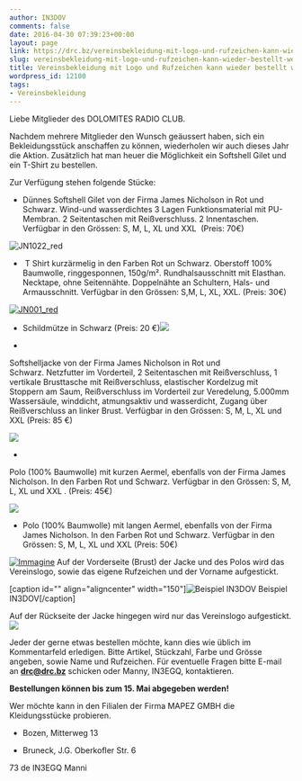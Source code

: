 ```yaml
---
author: IN3DOV
comments: false
date: 2016-04-30 07:39:23+00:00
layout: page
link: https://drc.bz/vereinsbekleidung-mit-logo-und-rufzeichen-kann-wieder-bestellt-werden/
slug: vereinsbekleidung-mit-logo-und-rufzeichen-kann-wieder-bestellt-werden
title: Vereinsbekleidung mit Logo und Rufzeichen kann wieder bestellt werden.
wordpress_id: 12100
tags:
- Vereinsbekleidung
---
```


Liebe Mitglieder des DOLOMITES RADIO CLUB.


Nachdem mehrere Mitglieder den Wunsch geäussert haben, sich ein Bekleidungsstück anschaffen zu können, wiederholen wir auch dieses Jahr die Aktion. Zusätzlich hat man heuer die Möglichkeit ein Softshell Gilet und ein T-Shirt zu bestellen.




Zur Verfügung stehen folgende Stücke:






	
  * Dünnes Softshell Gilet von der Firma James Nicholson in Rot und Schwarz. Wind-und wasserdichtes 3 Lagen Funktionsmaterial mit PU-Membran. 2 Seitentaschen mit Reißverschluss. 2 Innentaschen. Verfügbar in den Grössen: S, M, L, XL und XXL  (Preis: 70€)




![JN1022_red](https://drc.bz/wp-content/uploads/2016/04/JN1022_red-185x300.jpg)





	
  *  T Shirt kurzärmelig in den Farben Rot un Schwarz. Oberstoff 100% Baumwolle, ringgesponnen, 150g/m². Rundhalsausschnitt mit Elasthan. Necktape, ohne Seitennähte. Doppelnähte an Schultern, Hals- und Armausschnitt. Verfügbar in den Grössen: S,M, L, XL, XXL. (Preis: 30€)


[![JN001_red](https://drc.bz/wp-content/uploads/2016/04/JN001_red-150x150.jpg)](https://drc.bz/wp-content/uploads/2016/04/JN001_red.jpg)



	
  * Schildmütze in Schwarz (Preis: 20 €)![](https://drc.bz/wp-content/uploads/2010/04/kappl1-300x225.jpg)

	
  * 


Softshelljacke von der Firma James Nicholson in Rot und Schwarz. Netzfutter im Vorderteil, 2 Seitentaschen mit Reißverschluss, 1 vertikale Brusttasche mit Reißverschluss, elastischer Kordelzug mit Stoppern am Saum, Reißverschluss im Vorderteil zur Veredelung, 5.000mm Wassersäule, winddicht, atmungsaktiv und wasserdicht, Zugang über Reißverschluss an linker Brust. Verfügbar in den Grössen: S, M, L, XL und XXL (Preis: 85 €)



![](https://drc.bz/wp-content/uploads/2010/04/Beide-Jacken.bmp)



	
  * 


Polo (100% Baumwolle) mit kurzen Aermel, ebenfalls von der Firma James Nicholson. In den Farben Rot und Schwarz. Verfügbar in den Grössen: S, M, L, XL und XXL . (Preis: 45€)



![](https://drc.bz/wp-content/uploads/2010/04/beide-polo2.jpg)



	
  * Polo (100% Baumwolle) mit langen Aermel, ebenfalls von der Firma James Nicholson. In den Farben Rot und Schwarz. Verfügbar in den Grössen: S, M, L, XL und XXL (Preis: 50€)


[![Immagine](https://drc.bz/wp-content/uploads/2014/08/Immagine-279x300.jpg)](https://drc.bz/wp-content/uploads/2014/08/Immagine.jpg) Auf der Vorderseite (Brust) der Jacke und des Polos wird das Vereinslogo, sowie das eigene Rufzeichen und der Vorname aufgestickt.




[caption id="" align="aligncenter" width="150"]![Beispiel IN3DOV](https://drc.bz/wp-content/uploads/2010/04/02042010-150x150.jpg) Beispiel IN3DOV[/caption]




Auf der Rückseite der Jacke hingegen wird nur das Vereinslogo aufgestickt. ![](https://drc.bz/wp-content/uploads/2010/04/02042010001.jpg)




Jeder der gerne etwas bestellen möchte, kann dies wie üblich im Kommentarfeld erledigen. Bitte Artikel, Stückzahl, Farbe und Grösse angeben, sowie Name und Rufzeichen. Für eventuelle Fragen bitte E-mail an [**drc@drc.bz**](mailto:drc@drc.bz) schicken oder Manny, IN3EGQ, kontaktieren.




**Bestellungen können bis zum 15. Mai abgegeben werden!**


Wer möchte kann in den Filialen der Firma MAPEZ GMBH die Kleidungsstücke probieren.



	
  * Bozen, Mitterweg 13

	
  * Bruneck, J.G. Oberkofler Str. 6


73 de IN3EGQ Manni
